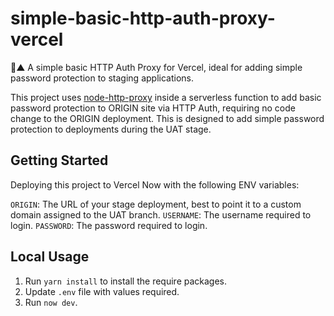 # simple-basic-http-auth-proxy-vercel

🔐▲ A simple basic HTTP Auth Proxy for Vercel, ideal for adding simple password protection to staging applications.

This project uses [node-http-proxy](https://github.com/http-party/node-http-proxy) inside a serverless function to add
basic password protection to ORIGIN site via HTTP Auth, requiring no code change to the ORIGIN deployment. This is designed
to add simple password protection to deployments during the UAT stage.

## Getting Started

Deploying this project to Vercel Now with the following ENV variables:

`ORIGIN`: The URL of your stage deployment, best to point it to a custom domain assigned to the UAT branch.
`USERNAME`: The username required to login.
`PASSWORD`: The password required to login.

## Local Usage

1. Run `yarn install` to install the require packages.
2. Update `.env` file with values required.
3. Run `now dev`.
